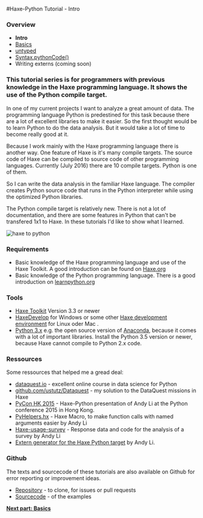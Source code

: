 #Haxe-Python Tutorial - Intro

<h3>Overview</h3>

* **Intro**
* [Basics](https://steemit.com/programming/@kkaos/haxe-python-tutorial-basics)
* [untyped](https://steemit.com/programming/@kkaos/haxe-python-tutorial-untyped)
* [Syntax.pythonCode()](https://steemit.com/programming/@kkaos/haxe-python-tutorial-syntax-pythoncode)
* Writing externs (coming soon)

<h3>This tutorial series is for programmers with previous knowledge in the Haxe programming language. It shows the use of the Python compile target.</h3>

In one of my current projects I want to analyze a great amount of data. The programming language Python is predestined for this task because there are a lot of excellent libraries to make it easier. So the first thought would be to learn Python to do the data analysis. But it would take a lot of time to become really good at it.

Because I work mainly with the Haxe programming language there is another way. One feature of Haxe is it's many compile targets. The source code of Haxe can be compiled to source code of other programming languages. Currently (July 2016) there are 10 compile targets. Python is one of them.

So I can write the data analysis in the familiar Haxe language. The compiler creates Python source code that runs in the Python interpreter while using the optimized Python libraries.

The Python compile target is relatively new. There is not a lot of documentation, and there are some features in Python that can't be transfered 1x1 to Haxe. In these tutorials I'd like to show what I learned.

![haxe to python](https://i.imgsafe.org/e1a5de8b18.jpg)

<h3>Requirements</h3>

* Basic knowledge of the Haxe programming language and use of the Haxe Toolkit. A good introduction can be found on [Haxe.org](http://haxe.org/documentation/introduction/)
* Basic knowledge of the Python programming language. There is a good introduction on [learnpython.org](http://www.learnpython.org/)

<h3>Tools</h3>

* [Haxe Toolkit](http://haxe.org/) Version 3.3 or newer  
* [HaxeDevelop](http://haxedevelop.org/) for Windows or some other [Haxe development environment](http://haxe.org/documentation/introduction/editors-and-ides.html) for Linux oder Mac .
* [Python 3.x](https://www.continuum.io/downloads) e.g. the open source version of [Anaconda](https://www.continuum.io/why-anaconda), because it comes with a lot of important libraries. Install the Python 3.5 version or newer, because Haxe cannot compile to Python 2.x code. 

<h3>Ressources</h3>

Some ressources that helped me a gread deal:

* [dataquest.io](https://www.dataquest.io/) - excellent online course in data science for Python 
* [github.com/ustutz/Dataquest](https://github.com/ustutz/Dataquest) - my solution to the DataQuest missions in Haxe
* [PyCon HK 2015](https://haxe.io/@andy_li/PyCon%20HK%202015.pdf) - Haxe-Python presentation of Andy Li at the Python conference 2015 in Hong Kong.
* [PyHelpers.hx](https://github.com/andyli/haxe-usage-survey/blob/master/src/PyHelpers.hx) - Haxe Macro, to make function calls with named arguments easier by Andy Li
* [Haxe-usage-survey](https://github.com/andyli/haxe-usage-survey) - Response data and code for the analysis of a survey by Andy Li
* [Extern generator for the Haxe Python target](https://github.com/andyli/pyextern) by Andy Li.

<h3>Github</h3>

The texts and sourcecode of these tutorials are also available on Github for error reporting or improvement ideas.

* [Repository](https://github.com/ustutz/HaxePython_tutorial) - to clone, for issues or pull requests
* [Sourcecode](https://github.com/ustutz/HaxePython_tutorial/tree/master/code) - of the examples

[**Next part: Basics**](https://steemit.com/programming/@kkaos/haxe-python-tutorial-basics)
